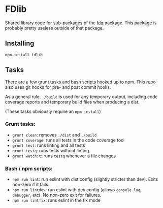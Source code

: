 # FDlib

Shared library code for sub-packages of the [fdq](https://github.com/qfox/fdq) package. This package is probably pretty useless outside of that package.

## Installing

```
npm install fdlib
```

## Tasks

There are a few grunt tasks and bash scripts hooked up to npm. This repo also uses git hooks for pre- and post commit hooks.

As a general rule, `./build` is used for any temporary output, including code coverage reports and temporary build files when producing a dist.

(These tasks obviously require an `npm install`)

### Grunt tasks:

- `grunt clean`: removes `./dist` and `./build`
- `grunt coverage`: runs all tests in the code coverage tool
- `grunt test`: runs linting and all tests
- `grunt testq`: runs tests without linting
- `grunt watch:t`: runs `testq` whenever a file changes

### Bash / npm scripts:

- `npm run lint`: run eslint with dist config (slightly stricter than dev). Exits non-zero if it fails.
- `npm run lintdev`: run eslint with dev config (allows `console.log`, `debugger`, etc). No non-zero exit for failures.
- `npm run lintfix`: runs eslint in the fix mode

